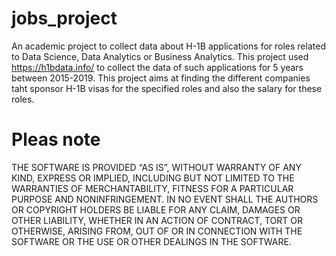 # jobs_project
An academic project to collect data about H-1B applications for roles related to Data Science, Data Analytics or Business Analytics. This project used https://h1bdata.info/ to collect the data of such applications for 5 years between 2015-2019. This project aims at finding the different companies taht sponsor H-1B visas for the specified roles and also the salary for these roles.

# Pleas note
THE SOFTWARE IS PROVIDED “AS IS”, WITHOUT WARRANTY OF ANY KIND, EXPRESS OR IMPLIED, INCLUDING BUT NOT LIMITED TO THE WARRANTIES OF MERCHANTABILITY, FITNESS FOR A PARTICULAR PURPOSE AND NONINFRINGEMENT. IN NO EVENT SHALL THE AUTHORS OR COPYRIGHT HOLDERS BE LIABLE FOR ANY CLAIM, DAMAGES OR OTHER LIABILITY, WHETHER IN AN ACTION OF CONTRACT, TORT OR OTHERWISE, ARISING FROM, OUT OF OR IN CONNECTION WITH THE SOFTWARE OR THE USE OR OTHER DEALINGS IN THE SOFTWARE.
